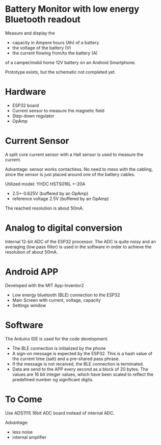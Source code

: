 Battery Monitor with low energy Bluetooth readout
=================================================
Measure and display the 
- capacity in Ampere hours (Ah) of a battery
- the voltage of the battery (V)
- the current flowing from/to the battery (A)

of a camper/mobil home 12V battery on an Android Smartphone.

Prototype exists, but the schematic not completed yet.
<div style="width:300px>
![Prototype](images/prototype_w_sensor_2000px.jpg?raw=true "Prototype of the Battery Monitor")
![Prototype close up](images/prototype_labeled_2000px.jpg?raw=true "Prototype of the Battery Monitor (close up)")
</div>

Hardware
========
- ESP32 board
- Current sensor to measure the magnetic field 
- Step-down regulator 
- OpAmp

Current Sensor
==============
A split core current sensor with a Hall sensor is used to measure the current.

Advantage: sensor works contactless. No need to mess with the cabling, since the sensor is just placed around one of the battery cables.

Utilized model: YHDC HSTS016L +-20A
- 2.5+-0.625V (buffered by an OpAmp) 
- reference voltage 2.5V (buffered by an OpAmp) 

The reached resolution is about 50mA.

Analog to digital conversion
============================
Internal 12-bit ADC of the ESP32 processor. The ADC is quite noisy and an averaging (low pass filter) is used in the software 
in order to achieve the resolution of about 50mA.

Android APP
===========
Developed with the MIT App-Inventor2
- Low energy bluetooth (BLE) connection to the ESP32
- Main Screen with current, voltage, capacity
- Settings window 
<div style="width:300px>
![Battery Monitor APP main screen](images/app_main.png?raw=true "Battery Monitor APP - main screen")
![Battery Monitor APP settings](images/app_settings.png "Battery Monitor APP - settings")
</div>

Software
========
The Arduino IDE is used for the code development.

- The BLE connection is initialized by the phone
- A sign-on message is expected by the ESP32. This is a hash value of the current time (salt) and a pre-shared pass phrase. 
- If the message is not received, the BLE connection is terminated.
- Data are send to the APP every second as a block of 20 bytes. The values are 16 bit integer values, which have been scaled to reflect the predefined number og significant digits. 

To Come
=======
Use ADS1115 16bit ADC board instead of internal ADC.

Advantage:
- less noise
- internal amplifier
